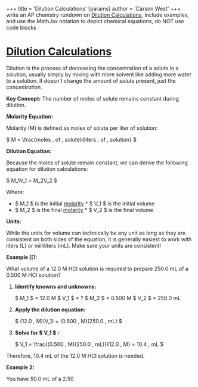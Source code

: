 +++
 title = 'Dilution Calculations'
[params]
	author = 'Carson West'
+++
write an AP chemstry rundown on [Dilution Calculations](./../dilution-calculations/), include examples, and use the MathJax notation to depict chemical equations, do NOT use code blocks

# [Dilution Calculations](./../dilution-calculations/) 
Dilution is the process of decreasing the concentration of a solute in a solution, usually simply by mixing with more solvent like adding more water to a solution.  It doesn't change the amount of *solute* present, just the *concentration*.

**Key Concept:** The number of moles of solute remains constant during dilution.

**Molarity Equation:**

Molarity (M) is defined as moles of solute per liter of solution:

 $ M = \frac{moles \, of \, solute}{liters \, of \, solution} $ 

**Dilution Equation:**

Because the moles of solute remain constant, we can derive the following equation for dilution calculations:

 $ M_1V_1 = M_2V_2 $ 

Where:

*  $ M_1 $  is the initial [molarity](./../molarity/) *  $ V_1 $  is the initial volume
*  $ M_2 $  is the final [molarity](./../molarity/) *  $ V_2 $  is the final volume


**Units:**

While the units for volume can technically be any unit as long as they are consistent on both sides of the equation, it is generally easiest to work with liters (L) or milliliters (mL).  Make sure your units are consistent!

**Example [[1:**

What volume of a 12.0 M HCl solution is required to prepare 250.0 mL of a 0.500 M HCl solution?

1. **Identify knowns and unknowns:**

    $ M_1 $  = 12.0 M
    $ V_1 $  = ?
    $ M_2 $  = 0.500 M
    $ V_2 $  = 250.0 mL

2. **Apply the dilution equation:**

    $ (12.0 \, M)(V_1) = (0.500 \, M)(250.0 \, mL) $ 

3. **Solve for  $ V_1 $ :**

    $ V_1 = \frac{(0.500 \, M)(250.0 \, mL)}{12.0 \, M} = 10.4 \, mL $ 

Therefore, 10.4 mL of the 12.0 M HCl solution is needed.


**Example 2:**

You have 50.0 mL of a 2.50